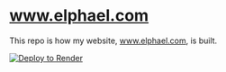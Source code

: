 # www.elphael.com 

This repo is how my website, www.elphael.com, is built. 

[![Deploy to Render](https://render.com/images/deploy-to-render-button.svg)](https://render.com/deploy?repo=https://github.com/allenhouchins/elphael-homepage)
